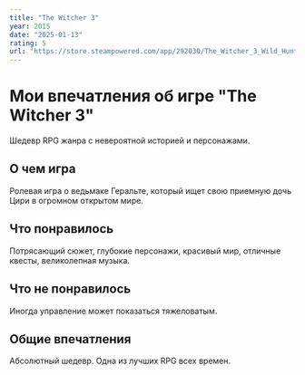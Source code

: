 ```yaml
---
title: "The Witcher 3"
year: 2015
date: "2025-01-13"
rating: 5
url: "https://store.steampowered.com/app/292030/The_Witcher_3_Wild_Hunt/"
---
```


# Мои впечатления об игре "The Witcher 3"

Шедевр RPG жанра с невероятной историей и персонажами.

## О чем игра

Ролевая игра о ведьмаке Геральте, который ищет свою приемную дочь Цири в огромном открытом мире.

## Что понравилось

Потрясающий сюжет, глубокие персонажи, красивый мир, отличные квесты, великолепная музыка.

## Что не понравилось

Иногда управление может показаться тяжеловатым.

## Общие впечатления

Абсолютный шедевр. Одна из лучших RPG всех времен.
